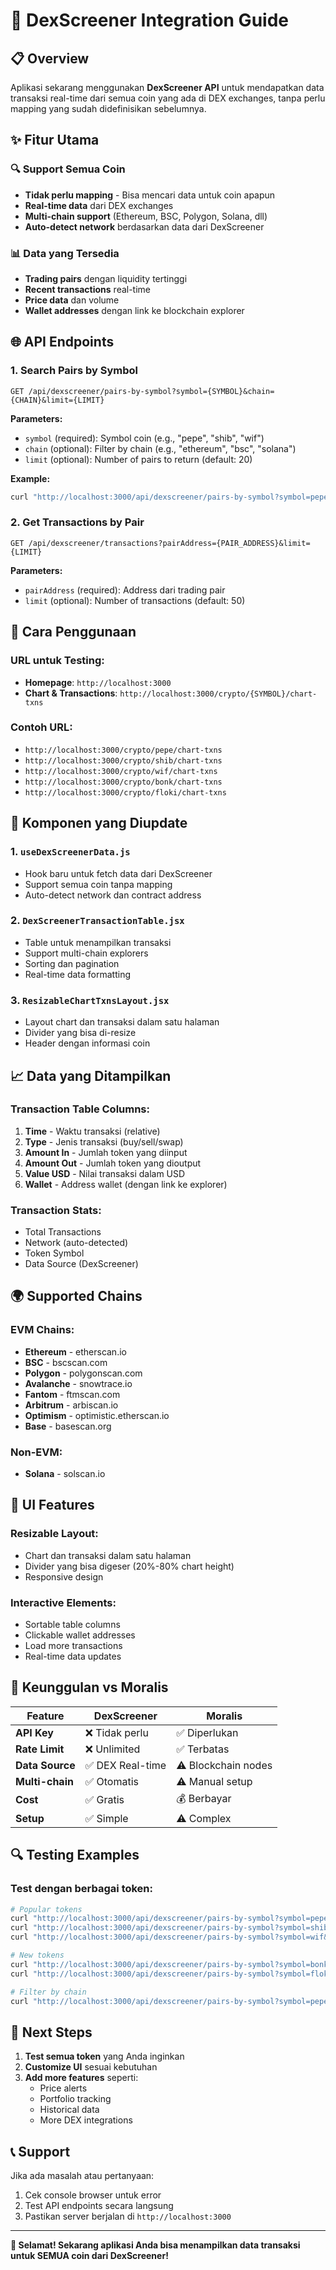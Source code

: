 # 🚀 DexScreener Integration Guide

## 📋 Overview
Aplikasi sekarang menggunakan **DexScreener API** untuk mendapatkan data transaksi real-time dari semua coin yang ada di DEX exchanges, tanpa perlu mapping yang sudah didefinisikan sebelumnya.

## ✨ Fitur Utama

### 🔍 **Support Semua Coin**
- **Tidak perlu mapping** - Bisa mencari data untuk coin apapun
- **Real-time data** dari DEX exchanges
- **Multi-chain support** (Ethereum, BSC, Polygon, Solana, dll)
- **Auto-detect network** berdasarkan data dari DexScreener

### 📊 **Data yang Tersedia**
- **Trading pairs** dengan liquidity tertinggi
- **Recent transactions** real-time
- **Price data** dan volume
- **Wallet addresses** dengan link ke blockchain explorer

## 🌐 **API Endpoints**

### 1. **Search Pairs by Symbol**
```
GET /api/dexscreener/pairs-by-symbol?symbol={SYMBOL}&chain={CHAIN}&limit={LIMIT}
```

**Parameters:**
- `symbol` (required): Symbol coin (e.g., "pepe", "shib", "wif")
- `chain` (optional): Filter by chain (e.g., "ethereum", "bsc", "solana")
- `limit` (optional): Number of pairs to return (default: 20)

**Example:**
```bash
curl "http://localhost:3000/api/dexscreener/pairs-by-symbol?symbol=pepe&limit=5"
```

### 2. **Get Transactions by Pair**
```
GET /api/dexscreener/transactions?pairAddress={PAIR_ADDRESS}&limit={LIMIT}
```

**Parameters:**
- `pairAddress` (required): Address dari trading pair
- `limit` (optional): Number of transactions (default: 50)

## 🎯 **Cara Penggunaan**

### **URL untuk Testing:**
- **Homepage**: `http://localhost:3000`
- **Chart & Transactions**: `http://localhost:3000/crypto/{SYMBOL}/chart-txns`

### **Contoh URL:**
- `http://localhost:3000/crypto/pepe/chart-txns`
- `http://localhost:3000/crypto/shib/chart-txns`
- `http://localhost:3000/crypto/wif/chart-txns`
- `http://localhost:3000/crypto/bonk/chart-txns`
- `http://localhost:3000/crypto/floki/chart-txns`

## 🔧 **Komponen yang Diupdate**

### 1. **`useDexScreenerData.js`**
- Hook baru untuk fetch data dari DexScreener
- Support semua coin tanpa mapping
- Auto-detect network dan contract address

### 2. **`DexScreenerTransactionTable.jsx`**
- Table untuk menampilkan transaksi
- Support multi-chain explorers
- Sorting dan pagination
- Real-time data formatting

### 3. **`ResizableChartTxnsLayout.jsx`**
- Layout chart dan transaksi dalam satu halaman
- Divider yang bisa di-resize
- Header dengan informasi coin

## 📈 **Data yang Ditampilkan**

### **Transaction Table Columns:**
1. **Time** - Waktu transaksi (relative)
2. **Type** - Jenis transaksi (buy/sell/swap)
3. **Amount In** - Jumlah token yang diinput
4. **Amount Out** - Jumlah token yang dioutput
5. **Value USD** - Nilai transaksi dalam USD
6. **Wallet** - Address wallet (dengan link ke explorer)

### **Transaction Stats:**
- Total Transactions
- Network (auto-detected)
- Token Symbol
- Data Source (DexScreener)

## 🌍 **Supported Chains**

### **EVM Chains:**
- **Ethereum** - etherscan.io
- **BSC** - bscscan.com
- **Polygon** - polygonscan.com
- **Avalanche** - snowtrace.io
- **Fantom** - ftmscan.com
- **Arbitrum** - arbiscan.io
- **Optimism** - optimistic.etherscan.io
- **Base** - basescan.org

### **Non-EVM:**
- **Solana** - solscan.io

## 🎨 **UI Features**

### **Resizable Layout:**
- Chart dan transaksi dalam satu halaman
- Divider yang bisa digeser (20%-80% chart height)
- Responsive design

### **Interactive Elements:**
- Sortable table columns
- Clickable wallet addresses
- Load more transactions
- Real-time data updates

## 🚀 **Keunggulan vs Moralis**

| Feature | DexScreener | Moralis |
|---------|-------------|---------|
| **API Key** | ❌ Tidak perlu | ✅ Diperlukan |
| **Rate Limit** | ❌ Unlimited | ✅ Terbatas |
| **Data Source** | ✅ DEX Real-time | ⚠️ Blockchain nodes |
| **Multi-chain** | ✅ Otomatis | ⚠️ Manual setup |
| **Cost** | ✅ Gratis | 💰 Berbayar |
| **Setup** | ✅ Simple | ⚠️ Complex |

## 🔍 **Testing Examples**

### **Test dengan berbagai token:**
```bash
# Popular tokens
curl "http://localhost:3000/api/dexscreener/pairs-by-symbol?symbol=pepe&limit=3"
curl "http://localhost:3000/api/dexscreener/pairs-by-symbol?symbol=shib&limit=3"
curl "http://localhost:3000/api/dexscreener/pairs-by-symbol?symbol=wif&limit=3"

# New tokens
curl "http://localhost:3000/api/dexscreener/pairs-by-symbol?symbol=bonk&limit=3"
curl "http://localhost:3000/api/dexscreener/pairs-by-symbol?symbol=floki&limit=3"

# Filter by chain
curl "http://localhost:3000/api/dexscreener/pairs-by-symbol?symbol=pepe&chain=solana&limit=3"
```

## 🎯 **Next Steps**

1. **Test semua token** yang Anda inginkan
2. **Customize UI** sesuai kebutuhan
3. **Add more features** seperti:
   - Price alerts
   - Portfolio tracking
   - Historical data
   - More DEX integrations

## 📞 **Support**

Jika ada masalah atau pertanyaan:
1. Cek console browser untuk error
2. Test API endpoints secara langsung
3. Pastikan server berjalan di `http://localhost:3000`

---

**🎉 Selamat! Sekarang aplikasi Anda bisa menampilkan data transaksi untuk SEMUA coin dari DexScreener!** 